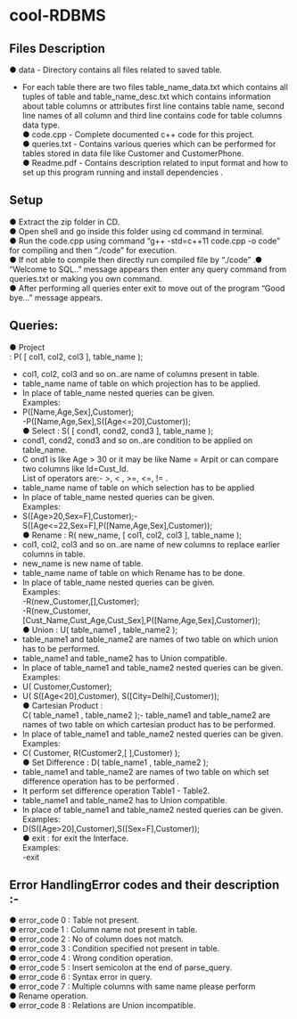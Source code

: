 # cool-RDBMS

## Files Description <br />
● data - Directory contains all files related to saved table.<br />
- For each table there are two files table_name_data.txt which contains all tuples of table and table_name_desc.txt which
contains information about table columns or attributes first line contains table name, second line names of all column and third line contains code for table columns data type.<br />
● code.cpp - Complete documented c++ code for this project.<br />
● queries.txt - Contains various queries which can be performed for tables stored in data file like Customer and CustomerPhone.<br />
● Readme.pdf - Contains description related to input format and how to set up this program running and install dependencies .

## Setup <br />
● Extract the zip folder in CD.<br />
● Open shell and go inside this folder using cd command in terminal.<br />
● Run the code.cpp using command “g++ -std=c++11 code.cpp -o code” for compiling and then “./code” for execution.<br />
● If not able to compile then directly run compiled file by “./code” .● “Welcome to SQL..” message appears then enter any query command from queries.txt or making you own command.<br />
● After performing all queries enter exit to move out of the program “Good bye...” message appears.<br />


## Queries:<br />
● Project<br />
: P( [ col1, col2, col3 ], table_name );<br />
- col1, col2, col3 and so on..are name of columns present in table.
- table_name name of table on which projection has to be applied.<br />
- In place of table_name nested queries can be given.<br />
Examples:<br />
- P([Name,Age,Sex],Customer);<br />
-P([Name,Age,Sex],S([Age<=20],Customer));<br />
● Select : S( [ cond1, cond2, cond3 ], table_name );<br />
- cond1, cond2, cond3 and so on..are condition to be applied on table_name.<br />
- C ond1 is like Age > 30 or it may be like Name = Arpit or can compare two columns like Id=Cust_Id.<br />
List of operators are:- >, < , >=, <=, != .<br />
- table_name name of table on which selection has to be applied<br />
- In place of table_name nested queries can be given.<br />
Examples:<br />
- S([Age>20,Sex=F],Customer);- S([Age<=22,Sex=F],P([Name,Age,Sex],Customer));<br />
● Rename : R( new_name, [ col1, col2, col3 ], table_name );<br />
- col1, col2, col3 and so on..are name of new columns to replace earlier columns in table.<br />
- new_name is new name of table.<br />
- table_name name of table on which Rename has to be done.<br />
- In place of table_name nested queries can be given.<br />
Examples:<br />
-R(new_Customer,[],Customer);<br />
-R(new_Customer,[Cust_Name,Cust_Age,Cust_Sex],P([Name,Age,Sex],Customer));<br />
● Union : U( table_name1 , table_name2 );<br />
- table_name1 and table_name2 are names of two table on which union has to be performed.<br />
- table_name1 and table_name2 has to Union compatible.<br />
- In place of table_name1 and table_name2 nested queries can be given.<br />
Examples:<br />
- U( Customer,Customer);<br />
- U( S([Age<20],Customer), S([City=Delhi],Customer));<br />
● Cartesian Product :<br />
C( table_name1 , table_name2 );- table_name1 and table_name2 are names of two table on which cartesian product has to be performed.<br />
- In place of table_name1 and table_name2 nested queries can be given.<br />
Examples:<br />
- C( Customer, R(Customer2,[ ],Customer) );<br />
● Set Difference : D( table_name1 , table_name2 );<br />
- table_name1 and table_name2 are names of two table on which set difference operation has to be performed .<br />
- It perform set difference operation Table1 - Table2.<br />
- table_name1 and table_name2 has to Union compatible.<br />
- In place of table_name1 and table_name2 nested queries can be given.<br />
Examples:<br />
- D(S([Age>20],Customer),S([Sex=F],Customer));<br />
● exit : for exit the Interface.<br />
Examples:<br />
-exit<br />

## Error HandlingError codes and their description :- <br />
● error_code 0 : Table not present.<br />
● error_code 1 : Column name not present in table.<br />
● error_code 2 : No of column does not match.<br />
● error_code 3 : Condition specified not present in table.<br />
● error_code 4 : Wrong condition operation.<br />
● error_code 5 : Insert semicolon at the end of parse_query.<br />
● error_code 6 : Syntax error in query.<br />
● error_code 7 : Multiple columns with same name please perform<br />
● Rename operation.<br />
● error_code 8 : Relations are Union incompatible.<br />
